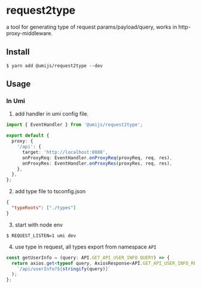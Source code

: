 # request2type

a tool for generating type of request params/payload/query, works in http-proxy-middleware.

## Install

```shell
$ yarn add @umijs/request2type --dev
```

## Usage

### In Umi

1. add handler in umi config file.

```ts
import { EventHandler } from '@umijs/request2type';

export default {
  proxy: {
    '/api': {
      target: 'http://localhost:8080',
      onProxyReq: EventHandler.onProxyReq(proxyReq, req, res),
      onProxyRes: EventHandler.onProxyRes(proxyRes, req, res),
    },
  },
};
```

2. add type file to tsconfig.json

```json
{
  "typeRoots": ["./types"]
}
```

3. start with node env

```shell
$ REQUEST_LISTEN=1 umi dev
```

4. use type in request, all types export from namespace `API`

```ts
const getUserInfo = (query: API.GET_API_USER_INFO_QUERY) => {
  return axios.get<typeof query, AxiosResponse<API.GET_API_USER_INFO_RES>>(
    `/api/userInfo?${stringify(query)}`
  );
};
```
